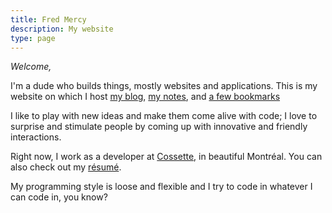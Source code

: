 ```yaml
---
title: Fred Mercy
description: My website
type: page
---
```


*Welcome,*

<div class="home__section" data-what="yeah">

I'm a dude who builds things, mostly websites and applications. This is my website on which I host [my blog](/blog), [my notes](/notes), and [a few bookmarks](/bookmarks)

</div>

<div class="home__section" data-what="ugh">

I like to play with new ideas and make them come alive with code; I love to surprise and stimulate people by coming up with innovative and friendly interactions.

</div>

<div class="home__section" data-what="thats-right">

Right now, I work as a developer at [Cossette](https://cossette.com), in beautiful Montréal.
You can also check out my [résumé](/resume).

</div>

<div class="home__section" data-what="come-on-now">

My programming style is loose and flexible and I try to code in whatever I can code in, you know?

</div>
